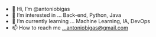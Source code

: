 - 👋 Hi, I’m @antoniobigas
- 👀 I’m interested in ... Back-end, Python, Java
- 🌱 I’m currently learning ...  Machine Learning, IA, DevOps
- 📫 How to reach me ...antoniobigas@gmail.com

